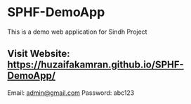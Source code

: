 # SPHF-DemoApp
This is a demo web application for Sindh Project
## Visit Website: https://huzaifakamran.github.io/SPHF-DemoApp/
Email: admin@gmail.com
Password: abc123
